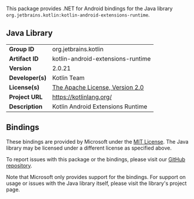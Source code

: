 This package provides .NET for Android bindings for the Java library `org.jetbrains.kotlin:kotlin-android-extensions-runtime`.

## Java Library

| | |
|-|-|
| **Group ID** | org.jetbrains.kotlin |
| **Artifact ID** | kotlin-android-extensions-runtime |
| **Version** | 2.0.21 |
| **Developer(s)** | Kotlin Team |
| **License(s)** | [The Apache License, Version 2.0](http://www.apache.org/licenses/LICENSE-2.0.txt) |
| **Project URL** | https://kotlinlang.org/ |
| **Description** | Kotlin Android Extensions Runtime |

## Bindings

These bindings are provided by Microsoft under the [MIT License](https://opensource.org/licenses/MIT). The Java
library may be licensed under a different license as specified above.

To report issues with this package or the bindings, please visit our [GitHub repository](https://aka.ms/android-libraries).

Note that Microsoft only provides support for the bindings. For support on
usage or issues with the Java library itself, please visit the library's project page.
